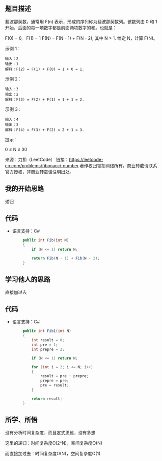 ## 题目描述

斐波那契数，通常用 F(n) 表示，形成的序列称为斐波那契数列。该数列由 0 和 1 开始，后面的每一项数字都是前面两项数字的和。也就是：

F(0) = 0,   F(1) = 1
F(N) = F(N - 1) + F(N - 2), 其中 N > 1.
给定 N，计算 F(N)。

示例 1：
```
输入：2
输出：1
解释：F(2) = F(1) + F(0) = 1 + 0 = 1.
```
示例 2：
```
输入：3
输出：2
解释：F(3) = F(2) + F(1) = 1 + 1 = 2.
```
示例 3：
```
输入：4
输出：3
解释：F(4) = F(3) + F(2) = 2 + 1 = 3.
```

提示：

0 ≤ N ≤ 30

来源：力扣（LeetCode）
链接：https://leetcode-cn.com/problems/fibonacci-number
著作权归领扣网络所有。商业转载请联系官方授权，非商业转载请注明出处。

## 我的开始思路

递归

## 代码

- 语言支持：C#

```C#
        public int Fib(int N)
        {
            if (N <= 1) return N;

            return Fib(N - 1) + Fib(N - 2);
        }
```

## 学习他人的思路

直接加过去

## 代码

- 语言支持：C#

```C#
        public int Fib1(int N)
        {
            int result = 0;
            int pre = 1;
            int prepre = 2;

            if (N <= 1) return N;

            for (int i = 2; i <= N; i++)
            {
                result = pre + prepre;
                prepre = pre;
                pre = result;
            }

            return result;
        }
```

## 所学、所悟

没有分析时间复杂度，而且定式思维，没有多想

这里的递归：时间复杂度O(2^N)，空间复杂度O(N)

而直接加过去：时间复杂度O(N)，空间复杂度O(1)

